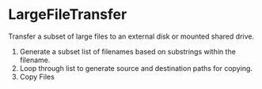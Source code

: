 LargeFileTransfer
=================

Transfer a subset of large files to an external disk or mounted shared drive.  

  1. Generate a subset list of filenames based on substrings within the filename.  
  2. Loop through list to generate source and destination paths for copying.  
  3. Copy Files
